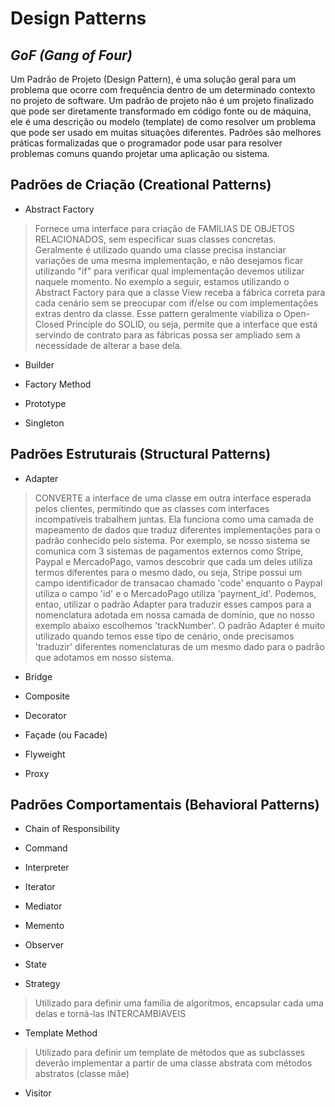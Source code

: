 # Design Patterns

## _GoF (Gang of Four)_

Um Padrão de Projeto (Design Pattern), é uma solução geral para um problema que ocorre com frequência dentro de um determinado contexto no projeto de software. Um padrão de projeto não é um projeto finalizado que pode ser diretamente transformado em código fonte ou de máquina, ele é uma descrição ou modelo (template) de como resolver um problema que pode ser usado em muitas situações diferentes. Padrões são melhores práticas formalizadas que o programador pode usar para resolver problemas comuns quando projetar uma aplicação ou sistema.

## Padrões de Criação (Creational Patterns)

- Abstract Factory
> Fornece uma interface para criação de FAMILIAS DE OBJETOS RELACIONADOS, sem especificar suas classes concretas. Geralmente é utilizado quando uma classe precisa instanciar variações de uma mesma implementação, e não desejamos ficar utilizando "if" para verificar qual implementação devemos utilizar naquele momento. No exemplo a seguir, estamos utilizando o Abstract Factory para que a classe View receba a fábrica correta para cada cenário sem se preocupar com if/else ou com implementações extras dentro da classe. Esse pattern geralmente viabiliza o Open-Closed Principle do SOLID, ou seja, permite que a interface que está servindo de contrato para as fábricas possa ser ampliado sem a necessidade de alterar a base dela.

- Builder

- Factory Method

- Prototype

- Singleton
  

## Padrões Estruturais (Structural Patterns)

- Adapter
> CONVERTE  a  interface  de  uma  classe  em  outra  interface  esperada  pelos  clientes, permitindo  que  as  classes com  interfaces  incompatíveis  trabalhem  juntas. Ela  funciona  como  uma  camada  de  mapeamento  de  dados  que  traduz  diferentes  implementações  para  o  padrão  conhecido  pelo  sistema. Por  exemplo, se  nosso  sistema  se  comunica  com 3 sistemas  de  pagamentos  externos  como  Stripe, Paypal  e  MercadoPago, vamos  descobrir que  cada  um  deles  utiliza  termos  diferentes  para  o  mesmo  dado, ou  seja, Stripe  possui  um  campo  identificador  de  transacao  chamado 'code' enquanto  o  Paypal  utiliza  o  campo 'id' e  o  MercadoPago  utiliza 'payment_id'. Podemos, entao, utilizar  o  padrão  Adapter  para traduzir  esses  campos  para  a  nomenclatura  adotada  em  nossa  camada  de  domínio, que  no  nosso  exemplo  abaixo  escolhemos 'trackNumber'. O  padrão  Adapter  é  muito  utilizado  quando  temos  esse  tipo  de  cenário, onde  precisamos 'traduzir' diferentes  nomenclaturas  de  um  mesmo  dado para  o  padrão  que  adotamos  em  nosso  sistema.

- Bridge

- Composite

- Decorator

- Façade (ou Facade)

- Flyweight

- Proxy


## Padrões Comportamentais (Behavioral Patterns)

- Chain of Responsibility

- Command

- Interpreter

- Iterator

- Mediator

- Memento

- Observer

- State

- Strategy
> Utilizado para definir uma família de algoritmos, encapsular cada uma delas e torná-las INTERCAMBIAVEIS

- Template Method
> Utilizado para definir um template de métodos que as subclasses deverão implementar a partir de uma classe abstrata com métodos abstratos (classe mãe)

- Visitor